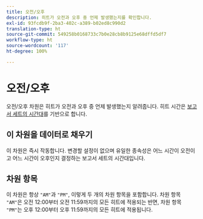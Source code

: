```yaml
---
title: 오전/오후
description: 히트가 오전과 오후 중 언제 발생했는지를 확인합니다.
exl-id: 93fcdb9f-2ba3-402c-a389-b02ed8c990d2
translation-type: ht
source-git-commit: 549258b0168733c7b0e28cb8b9125e68dffd5df7
workflow-type: ht
source-wordcount: '117'
ht-degree: 100%

---
```


# 오전/오후

오전/오후 차원은 히트가 오전과 오후 중 언제 발생했는지 알려줍니다. 히트 시간은 [보고서 세트의 시간대](/help/admin/admin/general-acct-settings-admin.md)를 기반으로 합니다.

## 이 차원을 데이터로 채우기

이 차원은 즉시 작동합니다. 변경할 설정이 없으며 유일한 종속성은 어느 시간이 오전이고 어느 시간이 오후인지 결정하는 보고서 세트의 시간대입니다.

## 차원 항목

이 차원은 항상 `"AM"`과 `"PM"`, 이렇게 두 개의 차원 항목을 포함합니다. 차원 항목 `"AM"`은 오전 12:00부터 오전 11:59까지의 모든 히트에 적용되는 반면, 차원 항목 `"PM"`는 오후 12:00부터 오후 11:59까지의 모든 히트에 적용됩니다.

